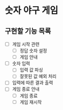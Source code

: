 # 숫자 야구 게임

## 구현할 기능 목록

- [ ] 게임 시작 관련
  - [ ] 정답 숫자 설정
  - [ ] 게임 안내
- [ ] 숫자 입력
  - [ ] 입력 값 파싱
  - [ ] 잘못된 값 예외 처리
- [ ] 입력에 따른 결과 출력
- [ ] 게임 종료 안내
  - [ ] 게임 종료
  - [ ] 게임 재시작